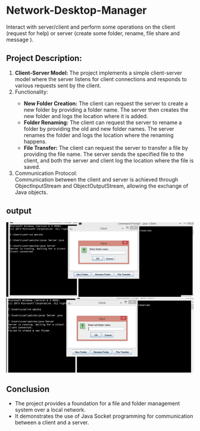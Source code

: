 # Network-Desktop-Manager
Interact with server/client and perform some operations on the client (request for help) or server (create some folder, rename, file share and message ).    
<h2>Project Description:</h2>
<ol>
  <li><b>Client-Server Model: </b>The project implements a simple client-server model where the server listens for client connections and responds to various requests sent by the client.</li>
  <li>Functionality:</li>
  <ul>
    <li>
      <b>New Folder Creation:</b> The client can request the server to create a new folder by providing a folder name. The server then creates the new folder and logs the location where it is added.
    </li>
    <li>
      <b>Folder Renaming:</b> The client can request the server to rename a folder by providing the old and new folder names. The server renames the folder and logs the location where the renaming happens.
    </li>
    <li>
      <b>File Transfer:</b> The client can request the server to transfer a file by providing the file name. The server sends the specified file to the client, and both the server and client log the location where the file is saved.
    </li>
    
  </ul>
  <li>Communication Protocol:<br>
  Communication between the client and server is achieved through ObjectInputStream and ObjectOutputStream, allowing the exchange of Java objects.
  </li>
</ol>
<h2>output</h2>
<img src="https://github.com/amamisha59/Network-Desktop-Manager/blob/main/Screenshot%20(160).png" alt="output1" style="height:200px;width:700px">
<img src="https://github.com/amamisha59/Network-Desktop-Manager/blob/main/Screenshot%20(162).png" alt="output1" style="height:200px;width:700px">
<h2>Conclusion</h2>
<ul>
  <li>The project provides a foundation for a file and folder management system over a local network.</li>
  <li>It demonstrates the use of Java Socket programming for communication between a client and a server.</li>
</ul>
